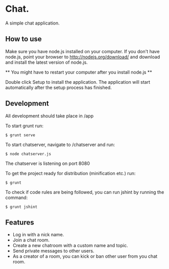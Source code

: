 # Chat.

A simple chat application.

## How to use

Make sure you have node.js installed on your computer. 
If you don't have node.js, point your browser to http://nodejs.org/download/ and download
and install the latest version of node.js.

** You might have to restart your computer after you install node.js **

Double click Setup to install the application. The application will start automatically
after the setup process has finished.

## Development

All development should take place in /app

To start grunt run:
```
$ grunt serve
```

To start chatserver, navigate to /chatserver and run:
```
$ node chatserver.js
```
The chatserver is listening on port 8080

To get the project ready for distribution (minification etc.) run:
```
$ grunt
```

To check if code rules are being followed, you can run jshint by running the command:
```
$ grunt jshint
```
## Features

- Log in with a nick name.
- Join a chat room.
- Create a new chatroom with a custom name and topic.
- Send private messages to other users.
- As a creator of a room, you can kick or ban other user from you chat room.